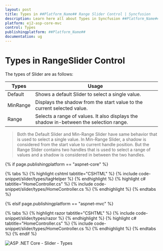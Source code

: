 ```yaml
---
layout: post
title: Types in ##Platform_Name## Range Slider Control | Syncfusion
description: Learn here all about Types in Syncfusion ##Platform_Name## Range Slider component of Syncfusion Essential JS 2 and more.
platform: ej2-asp-core-mvc
control: Types
publishingplatform: ##Platform_Name##
documentation: ug
---
```



# Types in RangeSlider Control

The types of Slider are as follows:

| **Types** | **Usage** |
| --- | --- |
| Default | Shows a default Slider to select a single value. |
| MinRange | Displays the shadow from the start value to the current selected value. |
| Range | Selects a range of values. It also displays the shadow in-between the selection range. |

> Both the Default Slider and Min-Range Slider have same behavior that is used to select a single value. In Min-Range Slider, a shadow is considered from the start value to current handle position. But the Range Slider contains two handles that is used to select a range of values and a shadow is considered in between the two handles.

{% if page.publishingplatform == "aspnet-core" %}

{% tabs %}
{% highlight cshtml tabtitle="CSHTML" %}
{% include code-snippet/slider/types/tagHelper %}
{% endhighlight %}
{% highlight c# tabtitle="HomeController.cs" %}
{% include code-snippet/slider/types/HomeController.cs %}
{% endhighlight %}
{% endtabs %}

{% elsif page.publishingplatform == "aspnet-mvc" %}

{% tabs %}
{% highlight razor tabtitle="CSHTML" %}
{% include code-snippet/slider/types/razor %}
{% endhighlight %}
{% highlight c# tabtitle="HomeController.cs" %}
{% include code-snippet/slider/types/HomeController.cs %}
{% endhighlight %}
{% endtabs %}
{% endif %}



![ASP .NET Core - Slider - Types](./images/slider-types.png)
